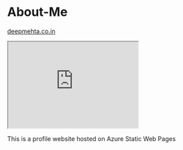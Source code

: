 # About-Me

[deepmehta.co.in](https://deepmehta.co.in)

<div>
  <iframe id="Deep Mehta Profile"
      title="Deep Mehta Profile"
      width="300"
      height="200"
      src="https://deepmehta.co.in">
  </iframe>
</div>

This is a profile website hosted on Azure Static Web Pages
